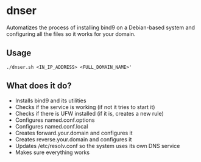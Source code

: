 # dnser
Automatizes the process of installing bind9 on a Debian-based system and configuring all the files so it works for your domain.

## Usage
`./dnser.sh <IN_IP_ADDRESS> <FULL_DOMAIN_NAME>'`

## What does it do?
* Installs bind9 and its utilities
* Checks if the service is working (if not it tries to start it)
* Checks if there is UFW installed (if it is, creates a new rule)
* Configures named.conf.options
* Configures named.conf.local
* Creates forward.your.domain and configures it
* Creates reverse.your.domain and configures it
* Updates /etc/resolv.conf so the system uses its own DNS service
* Makes sure everything works
